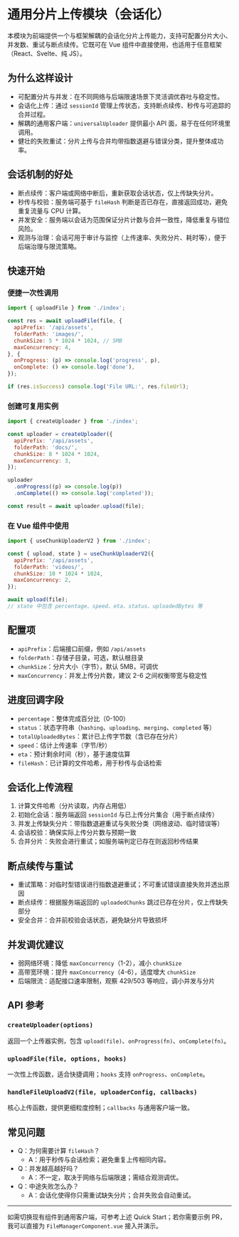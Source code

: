 # 通用分片上传模块（会话化）

本模块为前端提供一个与框架解耦的会话化分片上传能力，支持可配置分片大小、并发数、重试与断点续传。它既可在 Vue 组件中直接使用，也适用于任意框架（React、Svelte、纯 JS）。

## 为什么这样设计
- 可配置分片与并发：在不同网络与后端限速场景下灵活调优吞吐与稳定性。
- 会话化上传：通过 `sessionId` 管理上传状态，支持断点续传、秒传与可追踪的合并过程。
- 解耦的通用客户端：`universalUploader` 提供最小 API 面，易于在任何环境里调用。
- 健壮的失败重试：分片上传与合并均带指数退避与错误分类，提升整体成功率。

## 会话机制的好处
- 断点续传：客户端或网络中断后，重新获取会话状态，仅上传缺失分片。
- 秒传与校验：服务端可基于 `fileHash` 判断是否已存在，直接返回成功，避免重复流量与 CPU 计算。
- 并发安全：服务端以会话为范围保证分片计数与合并一致性，降低重复与错位风险。
- 观测与治理：会话可用于审计与监控（上传速率、失败分片、耗时等），便于后端治理与限流策略。

## 快速开始

### 便捷一次性调用
```js
import { uploadFile } from './index';

const res = await uploadFile(file, {
  apiPrefix: '/api/assets',
  folderPath: 'images/',
  chunkSize: 5 * 1024 * 1024, // 5MB
  maxConcurrency: 4,
}, {
  onProgress: (p) => console.log('progress', p),
  onComplete: () => console.log('done'),
});

if (res.isSuccess) console.log('File URL:', res.fileUrl);
```

### 创建可复用实例
```js
import { createUploader } from './index';

const uploader = createUploader({
  apiPrefix: '/api/assets',
  folderPath: 'docs/',
  chunkSize: 8 * 1024 * 1024,
  maxConcurrency: 3,
});

uploader
  .onProgress((p) => console.log(p))
  .onComplete(() => console.log('completed'));

const result = await uploader.upload(file);
```

### 在 Vue 组件中使用
```js
import { useChunkUploaderV2 } from './index';

const { upload, state } = useChunkUploaderV2({
  apiPrefix: '/api/assets',
  folderPath: 'videos/',
  chunkSize: 10 * 1024 * 1024,
  maxConcurrency: 2,
});

await upload(file);
// state 中包含 percentage、speed、eta、status、uploadedBytes 等
```

## 配置项
- `apiPrefix`：后端接口前缀，例如 `/api/assets`
- `folderPath`：存储子目录，可选，默认根目录
- `chunkSize`：分片大小（字节），默认 5MB，可调优
- `maxConcurrency`：并发上传分片数，建议 2-6 之间权衡带宽与稳定性

## 进度回调字段
- `percentage`：整体完成百分比（0-100）
- `status`：状态字符串（`hashing`、`uploading`、`merging`、`completed` 等）
- `totalUploadedBytes`：累计已上传字节数（含已存在分片）
- `speed`：估计上传速率（字节/秒）
- `eta`：预计剩余时间（秒），基于速度估算
- `fileHash`：已计算的文件哈希，用于秒传与会话检索

## 会话化上传流程
1. 计算文件哈希（分片读取，内存占用低）
2. 初始化会话：服务端返回 `sessionId` 与已上传分片集合（用于断点续传）
3. 并发上传缺失分片：带指数退避重试与失败分类（网络波动、临时错误等）
4. 会话校验：确保实际上传分片数与预期一致
5. 合并分片：失败会进行重试；如服务端判定已存在则返回秒传结果

## 断点续传与重试
- 重试策略：对临时型错误进行指数退避重试；不可重试错误直接失败并透出原因
- 断点续传：根据服务端返回的 `uploadedChunks` 跳过已存在分片，仅上传缺失部分
- 安全合并：合并前校验会话状态，避免缺分片导致损坏

## 并发调优建议
- 弱网络环境：降低 `maxConcurrency`（1-2），减小 `chunkSize`
- 高带宽环境：提升 `maxConcurrency`（4-6），适度增大 `chunkSize`
- 后端限流：适配接口速率限制，观察 429/503 等响应，调小并发与分片

## API 参考

### `createUploader(options)`
返回一个上传器实例，包含 `upload(file)`、`onProgress(fn)`、`onComplete(fn)`。

### `uploadFile(file, options, hooks)`
一次性上传函数，适合快捷调用；`hooks` 支持 `onProgress`、`onComplete`。

### `handleFileUploadV2(file, uploaderConfig, callbacks)`
核心上传函数，提供更细粒度控制；`callbacks` 与通用客户端一致。

## 常见问题
- Q：为何需要计算 `fileHash`？
  - A：用于秒传与会话检索；避免重复上传相同内容。
- Q：并发越高越好吗？
  - A：不一定，取决于网络与后端限速；需结合观测调优。
- Q：中途失败怎么办？
  - A：会话化使得你只需重试缺失分片；合并失败会自动重试。

---
如需切换现有组件到通用客户端，可参考上述 Quick Start；若你需要示例 PR，我可以直接为 `FileManagerComponent.vue` 接入并演示。